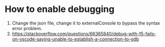# How to enable debugging
1. Change the json file, change it to externalConsole to bypass the syntax error problem.
2. https://stackoverflow.com/questions/66365840/debug-with-f5-fails-on-vscode-saying-unable-to-establish-a-connection-to-gdb